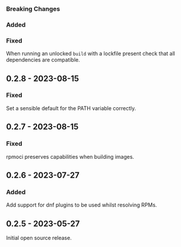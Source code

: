### Breaking Changes
### Added
### Fixed
When running an unlocked `build` with a lockfile present check that all dependencies are compatible.

## 0.2.8 - 2023-08-15

### Fixed
Set a sensible default for the PATH variable correctly.

## 0.2.7 - 2023-08-15

### Fixed
rpmoci preserves capabilities when building images.

## 0.2.6 - 2023-07-27

### Added
Add support for dnf plugins to be used whilst resolving RPMs.

## 0.2.5 - 2023-05-27

Initial open source release.
